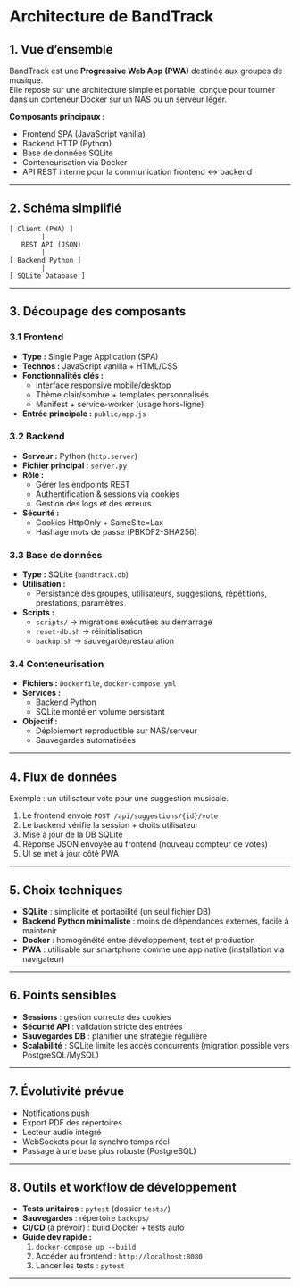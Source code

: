 # Architecture de BandTrack

## 1. Vue d’ensemble
BandTrack est une **Progressive Web App (PWA)** destinée aux groupes de musique.  
Elle repose sur une architecture simple et portable, conçue pour tourner dans un conteneur Docker sur un NAS ou un serveur léger.

**Composants principaux :**
- Frontend SPA (JavaScript vanilla)
- Backend HTTP (Python)
- Base de données SQLite
- Conteneurisation via Docker
- API REST interne pour la communication frontend ↔ backend

---

## 2. Schéma simplifié

```
[ Client (PWA) ]
        |
   REST API (JSON)
        |
[ Backend Python ]
        |
[ SQLite Database ]
```

---

## 3. Découpage des composants

### 3.1 Frontend
- **Type :** Single Page Application (SPA)
- **Technos :** JavaScript vanilla + HTML/CSS
- **Fonctionnalités clés :**
  - Interface responsive mobile/desktop
  - Thème clair/sombre + templates personnalisés
  - Manifest + service-worker (usage hors-ligne)
- **Entrée principale :** `public/app.js`

### 3.2 Backend
- **Serveur :** Python (`http.server`)
- **Fichier principal :** `server.py`
- **Rôle :**
  - Gérer les endpoints REST
  - Authentification & sessions via cookies
  - Gestion des logs et des erreurs
- **Sécurité :**
  - Cookies HttpOnly + SameSite=Lax
  - Hashage mots de passe (PBKDF2-SHA256)

### 3.3 Base de données
- **Type :** SQLite (`bandtrack.db`)
- **Utilisation :**
  - Persistance des groupes, utilisateurs, suggestions, répétitions, prestations, paramètres
- **Scripts :**
  - `scripts/` → migrations exécutées au démarrage
  - `reset-db.sh` → réinitialisation
  - `backup.sh` → sauvegarde/restauration

### 3.4 Conteneurisation
- **Fichiers :** `Dockerfile`, `docker-compose.yml`
- **Services :**
  - Backend Python
  - SQLite monté en volume persistant
- **Objectif :**
  - Déploiement reproductible sur NAS/serveur
  - Sauvegardes automatisées

---

## 4. Flux de données

Exemple : un utilisateur vote pour une suggestion musicale.
1. Le frontend envoie `POST /api/suggestions/{id}/vote`
2. Le backend vérifie la session + droits utilisateur
3. Mise à jour de la DB SQLite
4. Réponse JSON envoyée au frontend (nouveau compteur de votes)
5. UI se met à jour côté PWA

---

## 5. Choix techniques

- **SQLite** : simplicité et portabilité (un seul fichier DB)
- **Backend Python minimaliste** : moins de dépendances externes, facile à maintenir
- **Docker** : homogénéité entre développement, test et production
- **PWA** : utilisable sur smartphone comme une app native (installation via navigateur)

---

## 6. Points sensibles

- **Sessions** : gestion correcte des cookies
- **Sécurité API** : validation stricte des entrées
- **Sauvegardes DB** : planifier une stratégie régulière
- **Scalabilité** : SQLite limite les accès concurrents (migration possible vers PostgreSQL/MySQL)

---

## 7. Évolutivité prévue

- Notifications push
- Export PDF des répertoires
- Lecteur audio intégré
- WebSockets pour la synchro temps réel
- Passage à une base plus robuste (PostgreSQL)

---

## 8. Outils et workflow de développement

- **Tests unitaires** : `pytest` (dossier `tests/`)
- **Sauvegardes** : répertoire `backups/`
- **CI/CD** (à prévoir) : build Docker + tests auto
- **Guide dev rapide :**
  1. `docker-compose up --build`
  2. Accéder au frontend : `http://localhost:8080`
  3. Lancer les tests : `pytest`

---
